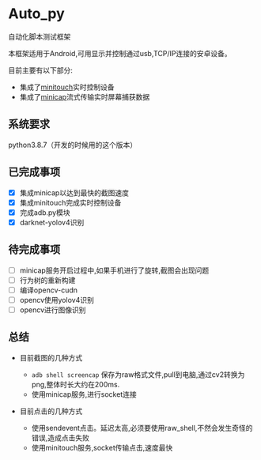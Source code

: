 # Auto_py
自动化脚本测试框架

本框架适用于Android,可用显示并控制通过usb,TCP/IP连接的安卓设备。

目前主要有以下部分:

* 集成了[minitouch](https://github.com/DeviceFarmer/minitouch)实时控制设备
* 集成了[minicap](https://github.com/DeviceFarmer/minicap)流式传输实时屏幕捕获数据


## 系统要求
python3.8.7（开发的时候用的这个版本）


## 已完成事项
- [x] 集成minicap以达到最快的截图速度
- [x] 集成minitouch完成实时控制设备
- [x] 完成adb.py模块
- [x] darknet-yolov4识别

## 待完成事项
- [ ] minicap服务开启过程中,如果手机进行了旋转,截图会出现问题
- [ ] 行为树的重新构建
- [ ]  编译opencv-cudn
- [ ]  opencv使用yolov4识别
- [ ]  opencv进行图像识别

## 总结
- 目前截图的几种方式
  - `adb shell screencap` 保存为raw格式文件,pull到电脑,通过cv2转换为png,整体时长大约在200ms.
  - 使用minicap服务,进行socket连接

- 目前点击的几种方式
  - 使用sendevent点击。延迟太高,必须要使用raw_shell,不然会发生奇怪的错误,造成点击失败
  - 使用minitouch服务,socket传输点击,速度最快
  
